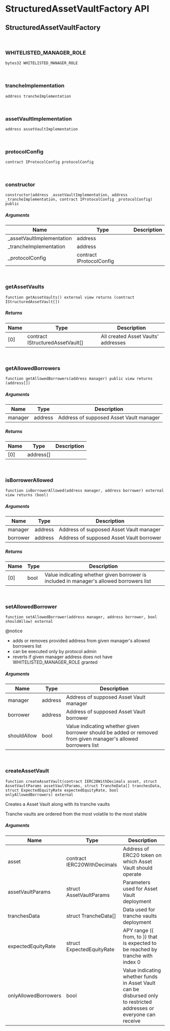 # StructuredAssetVaultFactory API

## StructuredAssetVaultFactory

<br />

### WHITELISTED_MANAGER_ROLE

```solidity
bytes32 WHITELISTED_MANAGER_ROLE
```

<br />

### trancheImplementation

```solidity
address trancheImplementation
```

<br />

### assetVaultImplementation

```solidity
address assetVaultImplementation
```

<br />

### protocolConfig

```solidity
contract IProtocolConfig protocolConfig
```

<br />

### constructor

```solidity
constructor(address _assetVaultImplementation, address _trancheImplementation, contract IProtocolConfig _protocolConfig) public
```

##### Arguments
| Name | Type | Description |
| ---- | ---- | ----------- |
| _assetVaultImplementation | address |  |
| _trancheImplementation | address |  |
| _protocolConfig | contract IProtocolConfig |  |

<br />

### getAssetVaults

```solidity
function getAssetVaults() external view returns (contract IStructuredAssetVault[])
```

##### Returns
| Name | Type | Description |
| ---- | ---- | ----------- |
| [0] | contract IStructuredAssetVault[] | All created Asset Vaults' addresses |

<br />

### getAllowedBorrowers

```solidity
function getAllowedBorrowers(address manager) public view returns (address[])
```

##### Arguments
| Name | Type | Description |
| ---- | ---- | ----------- |
| manager | address | Address of supposed Asset Vault manager |

##### Returns
| Name | Type | Description |
| ---- | ---- | ----------- |
| [0] | address[] |  |

<br />

### isBorrowerAllowed

```solidity
function isBorrowerAllowed(address manager, address borrower) external view returns (bool)
```

##### Arguments
| Name | Type | Description |
| ---- | ---- | ----------- |
| manager | address | Address of supposed Asset Vault manager |
| borrower | address | Address of supposed Asset Vault borrower |

##### Returns
| Name | Type | Description |
| ---- | ---- | ----------- |
| [0] | bool | Value indicating whether given borrower is included in manager's allowed borrowers list |

<br />

### setAllowedBorrower

```solidity
function setAllowedBorrower(address manager, address borrower, bool shouldAllow) external
```

@notice
- adds or removes provided address from given manager's allowed borrowers list
- can be executed only by protocol admin
- reverts if given manager address does not have WHITELISTED_MANAGER_ROLE granted

##### Arguments
| Name | Type | Description |
| ---- | ---- | ----------- |
| manager | address | Address of supposed Asset Vault manager |
| borrower | address | Address of supposed Asset Vault borrower |
| shouldAllow | bool | Value indicating whether given borrower should be added or removed from given manager's allowed borrowers list |

<br />

### createAssetVault

```solidity
function createAssetVault(contract IERC20WithDecimals asset, struct AssetVaultParams assetVaultParams, struct TrancheData[] tranchesData, struct ExpectedEquityRate expectedEquityRate, bool onlyAllowedBorrowers) external
```

Creates a Asset Vault along with its tranche vaults

Tranche vaults are ordered from the most volatile to the most stable

##### Arguments
| Name | Type | Description |
| ---- | ---- | ----------- |
| asset | contract IERC20WithDecimals | Address of ERC20 token on which Asset Vault should operate |
| assetVaultParams | struct AssetVaultParams | Parameters used for Asset Vault deployment |
| tranchesData | struct TrancheData[] | Data used for tranche vaults deployment |
| expectedEquityRate | struct ExpectedEquityRate | APY range ({ from, to }) that is expected to be reached by tranche with index 0 |
| onlyAllowedBorrowers | bool | Value indicating whether funds in Asset Vault can be disbursed only to restricted addresses or everyone can receive |

<br />

